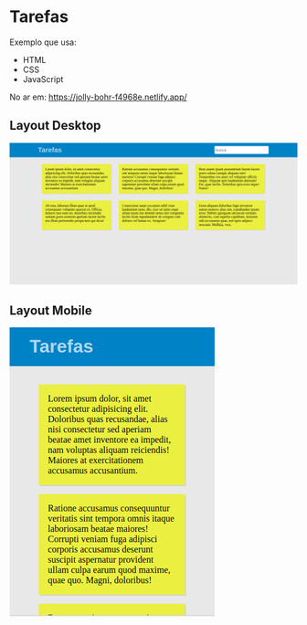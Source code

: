 # Tarefas

Exemplo que usa:

- HTML
- CSS
- JavaScript

No ar em: https://jolly-bohr-f4968e.netlify.app/

## Layout Desktop
 
![](docs/layout-desktop.png) 

## Layout Mobile
 
![](docs/layout-mobile.png)

